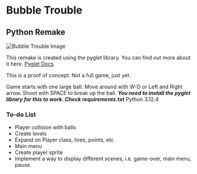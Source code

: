 # Bubble Trouble 
## Python Remake

![Bubble Trouble Image](https://play-lh.googleusercontent.com/P5-062aQemNhB6kd_8-8WTmjLRjR7Wt2PMlMOb2VKnA_thLxV_z8rkD8QIjNCwTN0g)


This remake is created using the pyglet library.
You can find out more about it here.
[Pyglet Docs](https://pyglet.readthedocs.io/)

This is a proof of concept. Not a full game, just yet.

Game starts with one large ball.
Move around with W-D or Left and Right arrow.
Shoot with SPACE to break up the ball.
***You need to install the pyglet library for this to work. Check requirements.txt***
Python 3.12.4


### To-do List
- Player collision with balls
- Create levels
- Expand on Player class, lives, points, etc
- Main menu
- Create player sprite
- Implement a way to display different scenes, i.e. game-over, main menu, pause.
